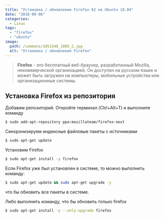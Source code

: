 ```yaml
---
title: "Установка / обновление Firefox 62 на Ubuntu 18.04"
date: "2018-09-06"
categories: 
  - Linux
tags: 
  - "firefox"
  - "ubuntu"
image:
  path: /commons/1051548_1085_2.jpg
  alt: "Установка / обновление Firefox"
---
```


> **Firefox** - это бесплатный веб-браузер, разработанный Mozilla, некоммерческой организацией. Он доступен на русском языке и может быть загружен на компьютеры, мобильные устройства или организационные системы.

## Установка Firefox из репозитория

Добавим репозиторий. Откройте терминал (Ctrl+Alt+T) и выполните команду

```sh
$ sudo add-apt-repository ppa:mozillateam/firefox-next
```

Синхронизируем индексные файловые пакеты с источниками

```sh
$ sudo apt-get update
```

Установим Firefox

```sh
$ sudo apt-get install -y firefox
```

Если Firefox уже был установлен в системе, то можно выполнить команду:

```sh
$ sudo apt-get update && sudo apt-get upgrade -y
```

что бы обновить все пакеты в системе.

Либо выполнить команду, что бы обновить только firefox

```sh
$ sudo apt-get install -y --only-upgrade firefox
```